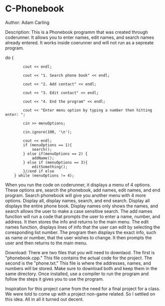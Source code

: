 # C-Phonebook
Author: Adam Carling

Description: This is a Phonebook programm that was created through coderunner. It allows you to enter names, edit names, and search names already entered. It works inside coerunner and will not run as a sepreate program. 

do {
			
			cout << endl;
			
			cout << "1. Search phone book" << endl;
			
			cout << "2. Add contact" << endl;
			
			cout << "3. Edit contact" << endl;
			
			cout << "4. End the program" << endl;
			
			cout << "Enter menu option by typing a number then hitting enter: ";
			
			cin >> menuOptions;
			
			cin.ignore(100, '\n');
			
			cout << endl;
			if (menuOptions == 1){
				search();
			} else if(menuOptions == 2) {
				addName();
			} else if (menuOptions == 3){
				editSomething();
			}//end if else
		} while (menuOptions != 4);

When you run the code on coderunner, it displays a menu of 4 options. These options are, search the phonebook, add names, edit names, and end program. Search phonebook will give you another menu with 4 more options. Display all, display names, search, and end search. Display all displays the entire phone book. Display names only shows the names, and search allows the user to make a case sensitive search. 
  The add names function will run a code that prompts the user to enter a name, number, and address. It then stores the info and returns to the main menu. 
   The edit names function, displays lines of info that the user can edit by selecting the coresponding list number. The program then displays the exact info, such as name or number, that the user wishes to change. It then prompts the user and then returns to the main menu. 

Download: There are two files that you will need to downlaod. The first is "phonebook.cpp." This file contains the actual code for the project. The second is the "phone.txt." This file is where the addresses, names, and numbers will be stored. Make sure to download both and keep them in the same directory. Once installed, use a compiler to run the program and follow the steps it gives you to use the program. 

Inspiration for this project came from the need for a final project for a class. We were told to come up with a project non-game related. So I settled on this idea. All in all it turned out decent. 

